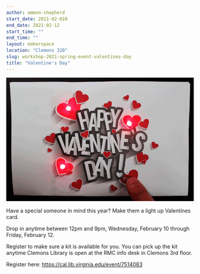 ```yaml
---
author: ammon-shepherd
start_date: 2021-02-010
end_date: 2021-02-12
start_time: ""
end_time: ""
layout: makerspace
location: "Clemons 320"
slug: workshop-2021-spring-event-valentines-day
title: "Valentine's Day"
---
```


![Valentine's Day](/assets/post-media/workshops/valentines.gif)

Have a special someone in mind this year? Make them a light up Valentines card.

Drop in anytime between 12pm and 9pm, Wednesday, February 10 through Friday, February 12.

Register to make sure a kit is available for you. You can pick up the kit anytime Clemons Library is open at the RMC info desk in Clemons 3rd floor.


Register here: [https://cal.lib.virginia.edu/event/7514083 ](https://cal.lib.virginia.edu/event/7514083)
